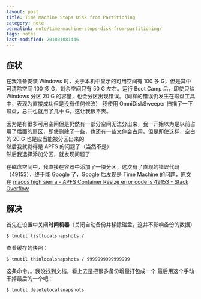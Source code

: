 ```yaml
---
layout: post
title: Time Machine Stops Disk from Partitioning
category: note
permalink: note/time-machine-stops-disk-from-partitioning/
tags: notes
last-modified: 201801081446
---
```


## 症状
在我准备安装 Windows 时，关于本机中显示的可用空间有 100 多 G，但是其中可清除空间 100 多 G，剩余空间只有 50 G 左右。运行 Boot Camp 后，即使只给 Windows 分区 20 G 的容量，也会分区出现错误。（同样的错误仍发生在磁盘工具中，表现为直接成功但是没有任何修改）
我使用 OmniDiskSweeper 扫描了一下磁盘，总共也就用了几十 G，这让我很不爽。

因为是有很多可用空间但是仍然有一部分空间无法分出来，我一开始以为是以前占用了后面的扇区，即使删除了一些，也还有一些文件会占用。但是即使这样，空白的 20 G 也是应当能被分区出来的  
然后我就觉得是 APFS 的问题了（当然不是）  
然后我选择添加分区，就发现问题了

在磁盘空间中，我直接在容器中添加了一块分区，这次有了直观的错误代码（49153），终于能 Google 了，Google 后发现是 Time Machine 的问题，原文在 [macos high sierra - APFS Container Resize error code is 49153 - Stack Overflow](https://stackoverflow.com/questions/46424915/apfs-container-resize-error-code-is-49153)

## 解决
首先在设置中关闭**时间机器**（关闭自动备份并移除磁盘，这并不影响备份的数据）
```shell
$ tmutil listlocalsnapshots /
``` 

查看缓存的快照：

```shell
$ tmutil thinlocalsnapshots / 9999999999999999
```

这条命令。。我没找到文档，看上去是把很多备份增量打包成一个
最后用这个手动干掉最后的一个吧：

```shell
$ tmutil deletelocalsnapshots
```
